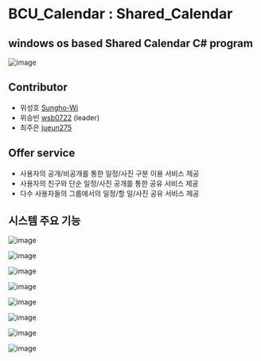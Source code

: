 # BCU_Calendar : Shared_Calendar
## windows os based Shared Calendar C# program

![image](https://user-images.githubusercontent.com/53260922/73426101-d495a400-4376-11ea-9fdb-3ab81df80b30.png)

## Contributor
- 위성호 [Sungho-Wi](https://github.com/Sungho-Wi)
- 위승빈 [wsb0722](https://github.com/wsb0722) (leader)
- 최주은 [jueun275](https://github.com/jueun275)

## Offer service
- 사용자의 공개/비공개를 통한 일정/사진 구분 이용 서비스 제공
- 사용자의 친구와 단순 일정/사진 공개를 통한 공유 서비스 제공
- 다수 사용자들의 그룹에서의 일정/할 일/사진 공유 서비스 제공

## 시스템 주요 기능
![image](https://user-images.githubusercontent.com/53260922/73425707-c2ffcc80-4375-11ea-985e-018de19046d6.png)

![image](https://user-images.githubusercontent.com/53260922/73425799-18d47480-4376-11ea-9f4d-cdf32e23fd3f.png)

![image](https://user-images.githubusercontent.com/53260922/73425902-5cc77980-4376-11ea-9b0d-f245e567f67c.png)

![image](https://user-images.githubusercontent.com/53260922/73425927-6cdf5900-4376-11ea-8104-75f343cac741.png)

![image](https://user-images.githubusercontent.com/53260922/73425954-7f599280-4376-11ea-8924-907713be8caa.png)

![image](https://user-images.githubusercontent.com/53260922/73425968-884a6400-4376-11ea-918e-f1fd24282f1c.png)

![image](https://user-images.githubusercontent.com/53260922/73425990-94362600-4376-11ea-9b05-ebc77ebcc357.png)

![image](https://user-images.githubusercontent.com/53260922/73426007-a3b56f00-4376-11ea-893d-265cd2526605.png)
